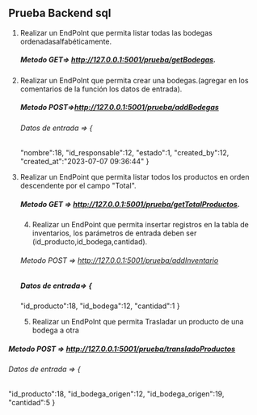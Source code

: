 ## Prueba Backend sql

1. Realizar un EndPolnt que permita listar todas las bodegas ordenadasalfabéticamente. 

   ##### Metodo GET=> http://127.0.0.1:5001/prueba/getBodegas.

2. Realizar un EndPolnt que permita crear una bodegas.(agregar en los
   comentarios de la función los datos de entrada).

   ##### Metodo POST=>http://127.0.0.1:5001/prueba/addBodegas

   ###### Datos de entrada => {

     "nombre":18,
     "id_responsable":12,
     "estado":1,
      "created_by":12,
      "created_at":"2023-07-07 09:36:44"
   }

3. Realizar un EndPoint que permita listar todos los productos en orden
   descendente por el campo "Total".

   ##### Metodo GET => http://127.0.0.1:5001/prueba/getTotalProductos.

   

   4. Realizar un EndPoint que permita insertar registros en la tabla de inventarios, los parámetros de entrada deben ser
      (id_producto,id_bodega,cantidad).

   ###### Metodo POST => http://127.0.0.1:5001/prueba/addInventario

   ##### Datos de entrada=> {

     "id_producto":18,
     "id_bodega":12,
     "cantidad":1
   }

   5. Realizar un EndPolnt que permita Trasladar un producto de una bodega a otra

##### 		Metodo POST => http://127.0.0.1:5001/prueba/transladoProductos

###### Datos de entrada => {

  "id_producto":18,
  "id_bodega_origen":12,
  "id_bodega_origen":19,
  "cantidad":5
}